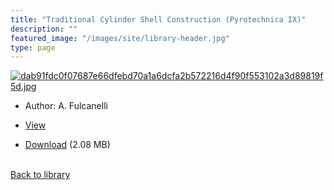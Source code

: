 ```yaml
---
title: "Traditional Cylinder Shell Construction (Pyrotechnica IX)"
description: ""
featured_image: "/images/site/library-header.jpg"
type: page
---
```


<a href="https://drive.google.com/file/d/1lsyPVtjBhCyBlAgT9S1fyJpRBRtcpYZF/view" target="_blank">![dab91fdc0f07687e66dfebd70a1a6dcfa2b572216d4f90f553102a3d89819f5d.jpg](/images/library/dab91fdc0f07687e66dfebd70a1a6dcfa2b572216d4f90f553102a3d89819f5d.jpg)</a>
* Author: A. Fulcanelli
* <a href="https://drive.google.com/file/d/1lsyPVtjBhCyBlAgT9S1fyJpRBRtcpYZF/view" target="_blank">View</a>

* [Download](https://drive.google.com/uc?export=download&id=1lsyPVtjBhCyBlAgT9S1fyJpRBRtcpYZF) (2.08 MB)

<br />[Back to library](/library/)
